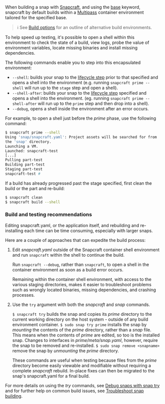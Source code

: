 When building a snap with [Snapcraft](/t/snapcraft-overview/8940), and using the [base](/t/base-snaps/11198) keyword, snapcraft by default builds within a [Multipass](https://multipass.run/) container environment tailored for the specified base.

> ℹ See [Build options](/t/build-options/14250) for an outline of alternative build environments.

To help speed up testing, it's possible to open a shell within this environment to check the state of a build, view logs, probe the value of environment variables, locate missing binaries and install missing dependencies.

The following commands enable you to step into this encapsulated environment:
-   `--shell`: builds your snap to the [lifecycle step](/t/parts-lifecycle/12231#heading--steps) prior to that specified and opens a shell into the environment (e.g. running `snapcraft prime --shell` will run up to the `stage` step and open a shell).
-   `--shell-after`: builds your snap to the [lifecycle step](/t/parts-lifecycle/12231#heading--steps) specified and opens a shell into the environment. (eg. running `snapcraft prime --shell-after` will run up to the `prime` step and then drop into a shell).
-   `--debug`, opens a shell inside the environment after an error occurs.

For example, to open a shell just before the *prime* phase, use the following command:

```bash
$ snapcraft prime --shell
Using 'snap/snapcraft.yaml': Project assets will be searched for from
the 'snap' directory.
Launching a VM.
Launched: snapcraft-test
[...]
Pulling part-test
Building part-test
Staging part-test
snapcraft-test #
```

If a build has already progressed past the stage specified, first clean the build or the part and re-build:

```bash
$ snapcraft clean
$ snapcraft build --shell
```
### Build and testing recommendations

Editing snapcraft.yaml, or the application itself, and rebuilding and re-installing each time can be time consuming, especially with larger snaps.

Here are a couple of approaches that can expedite the build process:

1) Edit *snapcraft.yaml* outside of the Snapcraft container shell environment and run `snapcraft` within the shell to continue the build.

   Run `snapcraft --debug`, rather than `snapcraft`, to  open a shell in the container environment as soon as a build error occurs.

    Remaining within the container shell environment, with access to the various staging directories, makes it easier to troubleshoot problems such as wrongly located binaries, missing dependencies, and crashing processes.

1) Use the `try` argument with both the *snapcraft* and *snap* commands.

    `$ snapcraft try`
   builds the snap and copies its *prime* directory to the current working  directory on the host system - outside of any build environment container.
    `$ sudo snap try prime`
   installs the snap by *mounting* the contents of the *prime* directory, rather than a *snap* file. This means when the contents of *prime* are edited, so too is the installed snap. Changes to interfaces in _prime/meta/snap.yaml_, however, require the snap to be removed and re-installed.
    `$ sudo snap remove <snapname>`
     remove the snap by *unmounting* the *prime* directory.

      These commands are useful when testing because files from the *prime* directory become easily viewable and modifiable without requiring a complete *snapcraft* rebuild. In-place fixes can then be migrated to the snap's snapcraft.yaml for a final build.

For more details on using the _try_ commands, see [Debug snaps with snap try](/t/debug-snaps-with-snap-try/22938) and for further help on common build issues, see [Troubleshoot snap building](/t/troubleshoot-snap-building/11938).
